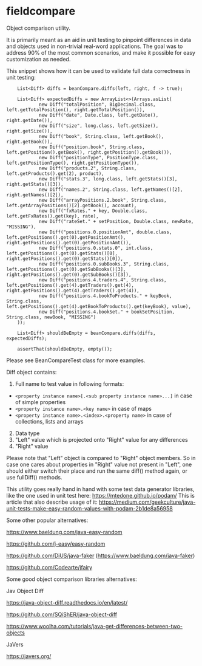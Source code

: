 # fieldcompare
Object comparison utility.

It is primarily meant as an aid in unit testing to pinpoint differences in data and objects used in non-trivial real-word applications.
The goal was to address 90% of the most common scenarios, and make it possible for easy customization as needed.

This snippet shows how it can be used to validate full data correctness in unit testing:

        List<Diff> diffs = beanCompare.diffs(left, right, f -> true);

        List<Diff> expectedDiffs = new ArrayList<>(Arrays.asList(
                new Diff("totalPosition", BigDecimal.class, left.getTotalPosition(), right.getTotalPosition()),
                new Diff("date", Date.class, left.getDate(), right.getDate()),
                new Diff("size", long.class, left.getSize(), right.getSize()),
                new Diff("book", String.class, left.getBook(), right.getBook()),
                new Diff("position.book", String.class, left.getPosition().getBook(), right.getPosition().getBook()),
                new Diff("positionType", PositionType.class, left.getPositionType(), right.getPositionType()),
                new Diff("products.2", String.class, left.getProducts().get(2), product),
                new Diff("stats.3", long.class, left.getStats()[3], right.getStats()[3]),
                new Diff("names.2", String.class, left.getNames()[2], right.getNames()[2]),
                new Diff("arrayPositions.2.book", String.class, left.getArrayPositions()[2].getBook(), account),
                new Diff("fxRates." + key, Double.class, left.getFxRates().get(key), rate),
                new Diff("rateSet." + setPosition, Double.class, newRate, "MISSING"),
                new Diff("positions.0.positionAmt", double.class, left.getPositions().get(0).getPositionAmt(), right.getPositions().get(0).getPositionAmt()),
                new Diff("positions.0.stats.0", int.class, left.getPositions().get(0).getStats()[0], right.getPositions().get(0).getStats()[0]),
                new Diff("positions.0.subBooks.3", String.class, left.getPositions().get(0).getSubBooks()[3], right.getPositions().get(0).getSubBooks()[3]),
                new Diff("positions.4.traders.4", String.class, left.getPositions().get(4).getTraders().get(4), right.getPositions().get(4).getTraders().get(4)),
                new Diff("positions.4.bookToProducts." + keyBook, String.class, left.getPositions().get(4).getBookToProducts().get(keyBook), value),
                new Diff("positions.4.bookSet." + bookSetPosition, String.class, newBook, "MISSING")
        ));

        List<Diff> shouldBeEmpty = beanCompare.diffs(diffs, expectedDiffs);

        assertThat(shouldBeEmpty, empty());

Please see BeanCompareTest class for more examples.

Diff object contains:
1. Full name to test value in following formats:
  * `<property instance name>[.<sub property instance name>...]` in case of simple properties
  * `<property instance name>.<key name>` in case of maps
  * `<property instance name>.<index>.<property name>` in case of collections, lists and arrays
2. Data type
3. "Left" value which is projected onto "Right" value for any differences
4. "Right" value

Please note that "Left" object is compared to "Right" object members. So in case one cares about properties in "Right" value not present in "Left", one should either switch their place and run the same diff() method again, or use fullDiff() methods.

This utility goes really hand in hand with some test data generator libraries, like the one used in unit test here:
https://mtedone.github.io/podam/
This is article that also describe usage of it:
https://medium.com/geekculture/java-unit-tests-make-easy-random-values-with-podam-2b1de8a56958

Some other popular alternatives:

https://www.baeldung.com/java-easy-random

https://github.com/j-easy/easy-random

https://github.com/DiUS/java-faker (https://www.baeldung.com/java-faker)

https://github.com/Codearte/jfairy

Some good object comparison libraries alternatives:

Jav Object Diff

https://java-object-diff.readthedocs.io/en/latest/

https://github.com/SQiShER/java-object-diff

https://www.woolha.com/tutorials/java-get-differences-between-two-objects

JaVers

https://javers.org/
